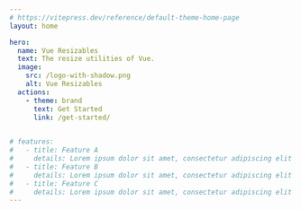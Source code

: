 ```yaml
---
# https://vitepress.dev/reference/default-theme-home-page
layout: home

hero:
  name: Vue Resizables
  text: The resize utilities of Vue.
  image:
    src: /logo-with-shadow.png
    alt: Vue Resizables
  actions:
    - theme: brand
      text: Get Started 
      link: /get-started/
  

# features:
#   - title: Feature A
#     details: Lorem ipsum dolor sit amet, consectetur adipiscing elit
#   - title: Feature B
#     details: Lorem ipsum dolor sit amet, consectetur adipiscing elit
#   - title: Feature C
#     details: Lorem ipsum dolor sit amet, consectetur adipiscing elit
---
```


